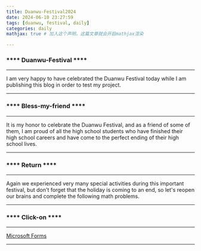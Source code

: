 ```yaml
---
title: Duanwu-Festival2024
date: 2024-06-10 23:27:59
tags: [duanwu, festival, daily]
categories: daily
mathjax: true # 加入这个声明，这篇文章就会开启mathjax渲染

---
```


### **** Duanwu-Festival ****
---

I am very happy to have celebrated the Duanwu Festival today while I am publishing this blog in order to test my project.

---

### **** Bless-my-friend ****
---

It is my honor to celebrate the Duanwu Festival, and as a friend of some of them, I am proud of all the high school students who have finished their high school careers and have come to the perfect ending of their high school lives.

---

### **** Return ****
---

Again we experienced very many special activities during this important festival, but don't forget that the holiday is coming to an end, so let's reopen our brains and complete the following math problems.

---

### **** Click-on ****
---

[Microsoft Forms](https://forms.office.com/Pages/ResponsePage.aspx?id=DQSIkWdsW0yxEjajBLZtrQAAAAAAAAAAAAMAAFDTE-pUNjE2RjMxQjlKUUU4Q0U3MFVFWkcxTFE1Uy4u)

---






















